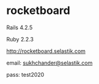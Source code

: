 # rocketboard

Rails 4.2.5

Ruby 2.2.3

http://rocketboard.selastik.com

email: sukhchander@selastik.com

pass: test2020
